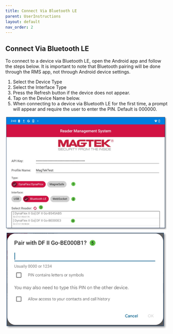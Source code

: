 ```yaml
---
title: Connect Via Bluetooth LE
parent: UserInstructions
layout: default
nav_order: 2
---
```

## Connect Via Bluetooth LE
To connect to a device via Bluetooth LE, open the Android app and follow the steps below. It is important to note that Bluetooth pairing will be done through the RMS app, not through Android device settings.
1.	Select the Device Type
2.	Select the Interface Type
3.	Press the Refresh   button if the device does not appear.
4.	Tap on the Device Name below.
5.	When connecting to a device via Bluetooth LE for the first time, a prompt will appear and require the user to enter the PIN.  Default is 000000.

![](./images/Android10.jpg)
![](./images/Android11.jpg)
